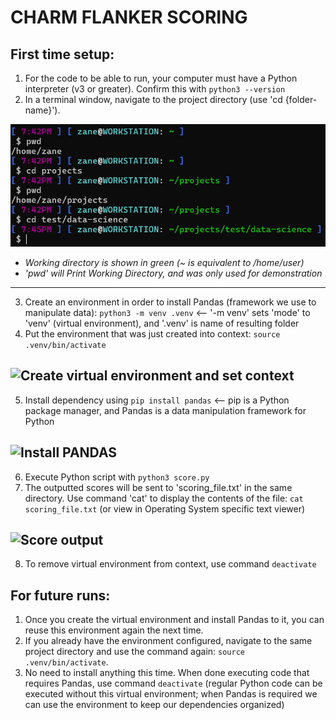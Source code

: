 # CHARM FLANKER SCORING

## First time setup:
1. For the code to be able to run, your computer must have a Python interpreter (v3 or greater). Confirm this with ```python3 --version```
2. In a terminal window, navigate to the project directory (use 'cd {folder-name}').

![Change directory example](img/cd.png)
- *Working directory is shown in green (~ is equivalent to /home/user)*
- *'pwd' will Print Working Directory, and was only used for demonstration*
---

3. Create an environment in order to install Pandas (framework we use to manipulate data):
```python3 -m venv .venv``` <-- '-m venv' sets 'mode' to 'venv' (virtual environment), and '.venv' is name of resulting folder
4. Put the environment that was just created into context: ```source .venv/bin/activate```

![Create virtual environment and set context](img/venv.png)
---

5. Install dependency using ```pip install pandas``` <-- pip is a Python package manager, and Pandas is a data manipulation framework for Python

![Install PANDAS](img/pandas.png)
---

6. Execute Python script with ```python3 score.py```
7. The outputted scores will be sent to 'scoring_file.txt' in the same directory. Use command 'cat' to display the contents of the file: ```cat scoring_file.txt``` (or view in Operating System specific text viewer)

![Score output](img/scores.png)
---

8. To remove virtual environment from context, use command ```deactivate```

## For future runs:
1. Once you create the virtual environment and install Pandas to it, you can reuse this environment again the next time.
2. If you already have the environment configured, navigate to the same project directory and use the command again: ```source .venv/bin/activate```.
3. No need to install anything this time. When done executing code that requires Pandas, use command ```deactivate``` (regular Python code can be executed without this virtual environment; when Pandas is required we can use the environment to keep our dependencies organized)